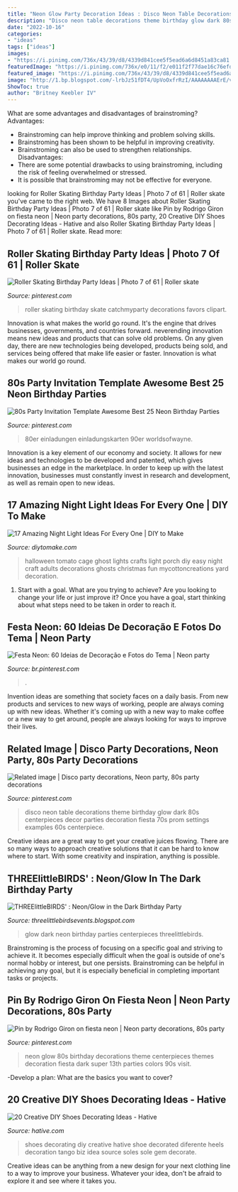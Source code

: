 ```yaml
---
title: "Neon Glow Party Decoration Ideas : Disco Neon Table Decorations Theme Birthday Glow Dark 80s Centerpieces Decor Parties Decoration Fiesta 70s Prom Settings Examples 60s Centerpiece"
description: "Disco neon table decorations theme birthday glow dark 80s centerpieces decor parties decoration fiesta 70s prom settings examples 60s centerpiece"
date: "2022-10-16"
categories:
- "ideas"
tags: ["ideas"]
images:
- "https://i.pinimg.com/736x/43/39/d8/4339d841cee5f5ead6a6d8451a83ca81.jpg"
featuredImage: "https://i.pinimg.com/736x/e0/11/f2/e011f2f77dae16c76efdcfa5eaa02e4d--fiesta-neon.jpg"
featured_image: "https://i.pinimg.com/736x/43/39/d8/4339d841cee5f5ead6a6d8451a83ca81.jpg"
image: "http://1.bp.blogspot.com/-lrbJz51fDT4/UpVoOxfrRzI/AAAAAAAAErE/vYsrARXrzOA/s1600/IMG_1685.jpg"
ShowToc: true
author: "Britney Keebler IV"
---
```



What are some advantages and disadvantages of brainstroming?
Advantages: 
- Brainstroming can help improve thinking and problem solving skills. 
- Brainstroming has been shown to be helpful in improving creativity. 
- Brainstroming can also be used to strengthen relationships.
Disadvantages: 
- There are some potential drawbacks to using brainstroming, including the risk of feeling overwhelmed or stressed. 
- It is possible that brainstroming may not be effective for everyone.

	

		
looking for Roller Skating Birthday Party Ideas | Photo 7 of 61 | Roller skate you've came to the right web. We have 8 Images about Roller Skating Birthday Party Ideas | Photo 7 of 61 | Roller skate like Pin by Rodrigo Giron on fiesta neon | Neon party decorations, 80s party, 20 Creative DIY Shoes Decorating Ideas - Hative and also Roller Skating Birthday Party Ideas | Photo 7 of 61 | Roller skate. Read more:
		
    
## Roller Skating Birthday Party Ideas | Photo 7 Of 61 | Roller Skate

<img loading=lazy src="https://i.pinimg.com/736x/86/0e/ca/860eca46d4b5f9be9bdfa61c16107188--roller-skating-party-ideas-roller-skating-birthday-party.jpg" onerror="this.onerror=null;this.src='https://tse1.mm.bing.net/th?id=OIP.GUfouNCHzeyJQAdQwtY4EgHaLG&amp;pid=15.1';" alt="Roller Skating Birthday Party Ideas | Photo 7 of 61 | Roller skate">

_Source: pinterest.com_

>roller skating birthday skate catchmyparty decorations favors clipart. 

	

Innovation is what makes the world go round. It's the engine that drives businesses, governments, and countries forward. neverending innovation means new ideas and products that can solve old problems. On any given day, there are new technologies being developed, products being sold, and services being offered that make life easier or faster. Innovation is what makes our world go round.

    
## 80s Party Invitation Template Awesome Best 25 Neon Birthday Parties

<img loading=lazy src="https://i.pinimg.com/736x/2d/78/1f/2d781f34c94d48738ad21d27f4176d5c.jpg" onerror="this.onerror=null;this.src='https://tse1.mm.bing.net/th?id=OIP.2scOX2RyPFLditBri3RpfQHaLH&amp;pid=15.1';" alt="80s Party Invitation Template Awesome Best 25 Neon Birthday Parties">

_Source: pinterest.com_

>80er einladungen einladungskarten 90er worldsofwayne. 

	

Innovation is a key element of our economy and society. It allows for new ideas and technologies to be developed and patented, which gives businesses an edge in the marketplace. In order to keep up with the latest innovation, businesses must constantly invest in research and development, as well as remain open to new ideas.

    
## 17 Amazing Night Light Ideas For Every One | DIY To Make

<img loading=lazy src="http://www.diytomake.com/wp-content/uploads/2017/02/Halloween-Porch-Night-Light.jpg" onerror="this.onerror=null;this.src='https://tse3.mm.bing.net/th?id=OIP.2sy-yPawYIJH0Z3yZW3NfgHaJ4&amp;pid=15.1';" alt="17 Amazing Night Light Ideas For Every One | DIY to Make">

_Source: diytomake.com_

>halloween tomato cage ghost lights crafts light porch diy easy night craft adults decorations ghosts christmas fun mycottoncreations yard decoration. 

	

1. Start with a goal. What are you trying to achieve? Are you looking to change your life or just improve it? Once you have a goal, start thinking about what steps need to be taken in order to reach it.

    
## Festa Neon: 60 Ideias De Decoração E Fotos Do Tema | Neon Party

<img loading=lazy src="https://i.pinimg.com/736x/43/39/d8/4339d841cee5f5ead6a6d8451a83ca81.jpg" onerror="this.onerror=null;this.src='https://tse2.mm.bing.net/th?id=OIP.pwJNwdvzS7K-rACWYxL3ngHaKs&amp;pid=15.1';" alt="Festa Neon: 60 Ideias de Decoração e Fotos do Tema | Neon party">

_Source: br.pinterest.com_

>. 

	

Invention ideas are something that society faces on a daily basis. From new products and services to new ways of working, people are always coming up with new ideas. Whether it's coming up with a new way to make coffee or a new way to get around, people are always looking for ways to improve their lives. 

    
## Related Image | Disco Party Decorations, Neon Party, 80s Party Decorations

<img loading=lazy src="https://i.pinimg.com/736x/e8/16/74/e81674e29c1b6c0f2c132ce0e1e5247c.jpg" onerror="this.onerror=null;this.src='https://tse4.mm.bing.net/th?id=OIP.DCVwXniPWuq-0JVIejKjsgHaJ6&amp;pid=15.1';" alt="Related image | Disco party decorations, Neon party, 80s party decorations">

_Source: pinterest.com_

>disco neon table decorations theme birthday glow dark 80s centerpieces decor parties decoration fiesta 70s prom settings examples 60s centerpiece. 

	

Creative ideas are a great way to get your creative juices flowing. There are so many ways to approach creative solutions that it can be hard to know where to start. With some creativity and inspiration, anything is possible.

    
## THREElittleBIRDS&#039; : Neon/Glow In The Dark Birthday Party

<img loading=lazy src="http://1.bp.blogspot.com/-lrbJz51fDT4/UpVoOxfrRzI/AAAAAAAAErE/vYsrARXrzOA/s1600/IMG_1685.jpg" onerror="this.onerror=null;this.src='https://tse4.mm.bing.net/th?id=OIP.l2xYpKKt9f9fwafj8zcSxQHaIh&amp;pid=15.1';" alt="THREElittleBIRDS&#039; : Neon/Glow in the Dark Birthday Party">

_Source: threelittlebirdsevents.blogspot.com_

>glow dark neon birthday parties centerpieces threelittlebirds. 

	

Brainstroming is the process of focusing on a specific goal and striving to achieve it. It becomes especially difficult when the goal is outside of one's normal hobby or interest, but one persists. Brainstroming can be helpful in achieving any goal, but it is especially beneficial in completing important tasks or projects.

    
## Pin By Rodrigo Giron On Fiesta Neon | Neon Party Decorations, 80s Party

<img loading=lazy src="https://i.pinimg.com/736x/e0/11/f2/e011f2f77dae16c76efdcfa5eaa02e4d--fiesta-neon.jpg" onerror="this.onerror=null;this.src='https://tse1.mm.bing.net/th?id=OIP.ASuoWuoQMjWR8Rrspd_B5wDhEs&amp;pid=15.1';" alt="Pin by Rodrigo Giron on fiesta neon | Neon party decorations, 80s party">

_Source: pinterest.com_

>neon glow 80s birthday decorations theme centerpieces themes decoration fiesta dark super 13th parties colors 90s visit. 

	

-Develop a plan: What are the basics you want to cover?

    
## 20 Creative DIY Shoes Decorating Ideas - Hative

<img loading=lazy src="https://hative.com/wp-content/uploads/2014/07/shoes-decorating-ideas/8-shoes-decorating-ideas.jpg" onerror="this.onerror=null;this.src='https://tse2.mm.bing.net/th?id=OIP.ATVj1w82Yht3MjnvG5GkmAHaLI&amp;pid=15.1';" alt="20 Creative DIY Shoes Decorating Ideas - Hative">

_Source: hative.com_

>shoes decorating diy creative hative shoe decorated diferente heels decoration tango biz idea source soles sole gem decorate. 

	

Creative ideas can be anything from a new design for your next clothing line to a way to improve your business. Whatever your idea, don't be afraid to explore it and see where it takes you.

